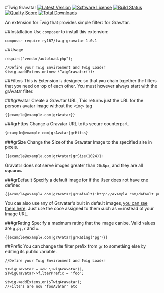 #Twig Gravatar
[![Latest Version](https://img.shields.io/github/release/ry167/twig-gravatar.svg?style=flat-square)](https://github.com/ry167/twig-gravatar/releases)
[![Software License](https://img.shields.io/badge/license-MIT-brightgreen.svg?style=flat-square)](LICENSE.md)
[![Build Status](https://img.shields.io/travis/ry167/twig-gravatar/master.svg?style=flat-square)](https://travis-ci.org/ry167/twig-gravatar)
[![Quality Score](https://img.shields.io/scrutinizer/g/ry167/twig-gravatar.svg?style=flat-square)](https://scrutinizer-ci.com/g/ry167/twig-gravatar)
[![Total Downloads](https://img.shields.io/packagist/dt/ry167/twig-gravatar.svg?style=flat-square)](https://packagist.org/packages/ry167/twig-gravatar)

An extension for Twig that provides simple filters for Gravatar.

##Installation
Use `composer` to install this extension:
```
composer require ry167/twig-gravatar 1.0.1
```

##Usage
```
require("vendor/autoload.php");

//Define your Twig Environment and Twig Loader
$twig->addExtension(new \TwigGravatar());
```

##Filters
This is Extension is designed so that you chain together the filters that you need on top of each other. You must however always start with the grAvatar filter.

###grAvatar
Create a Gravatar URL, This returns just the URL for the persons avatar image without the `<img>` tag
```
{{example@example.com|grAvatar}}
```

###grHttps
Change a Gravatar URL to its secure counterpart.
```
{example@example.com|grAvatar|grHttps}
```

###grSize
Change the Size of the Gravatar Image to the specified size in pixels.
```
{{example@example.com|grAvatar|grSize(1024)}}
```

Gravatar does not serve images greater than `2048px`, and they are all squares.

###grDefault
Specify a default image for if the User does not have one defined
```
{{example@example.com|grAvatar|grDefault('http://example.com/default.png')}}
```

You can also use any of Gravatar's built in default images, [you can see them here](http://en.gravatar.com/site/implement/images/#default-image). Just use the code assigned to them such as `mm` instead of your Image URL.

###grRating
Specify a maximum rating that the image can be.
Valid values are `g,pg,r` and `x`.
```
{{example@example.com|grAvatar|grRating('pg')}}
```

##Prefix
You can change the filter prefix from `gr` to something else by editing its public variable.
```
//Define your Twig Environment and Twig Loader

$TwigGravatar = new \TwigGravatar();
$TwigGravatar->filterPrefix = 'foo';

$twig->addExtension($TwigGravatar);
//Filters are now 'fooAvatar' etc
```
